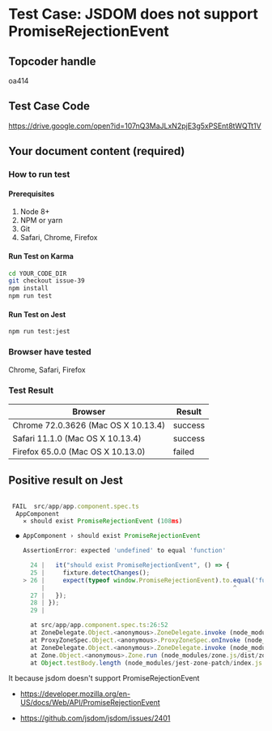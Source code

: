 # Test Case: JSDOM does not support PromiseRejectionEvent

## Topcoder handle

oa414

## Test Case Code

<https://drive.google.com/open?id=107nQ3MaJLxN2pjE3g5xPSEnt8tWQTt1V>

## Your document content (required)

### How to run test

#### Prerequisites

1. Node 8+
2. NPM or yarn
3. Git
4. Safari, Chrome, Firefox

#### Run Test on Karma

```bash
cd YOUR_CODE_DIR
git checkout issue-39
npm install
npm run test

```

#### Run Test on Jest

```
npm run test:jest
```

### Browser have tested

Chrome, Safari, Firefox

### Test Result

| Browser                             | Result  |
| ----------------------------------- | ------- |
| Chrome 72.0.3626 (Mac OS X 10.13.4) | success |
| Safari 11.1.0 (Mac OS X 10.13.4)    | success |
| Firefox 65.0.0 (Mac OS X 10.13.0)   | failed |

## Positive result on Jest

```javascript

 FAIL  src/app/app.component.spec.ts
  AppComponent
    ✕ should exist PromiseRejectionEvent (108ms)

  ● AppComponent › should exist PromiseRejectionEvent

    AssertionError: expected 'undefined' to equal 'function'

      24 |   it("should exist PromiseRejectionEvent", () => {
      25 |     fixture.detectChanges();
    > 26 |     expect(typeof window.PromiseRejectionEvent).to.equal('function');
         |                                                    ^
      27 |   });
      28 | });
      29 |

      at src/app/app.component.spec.ts:26:52
      at ZoneDelegate.Object.<anonymous>.ZoneDelegate.invoke (node_modules/zone.js/dist/zone.js:391:26)
      at ProxyZoneSpec.Object.<anonymous>.ProxyZoneSpec.onInvoke (node_modules/zone.js/dist/proxy.js:129:39)
      at ZoneDelegate.Object.<anonymous>.ZoneDelegate.invoke (node_modules/zone.js/dist/zone.js:390:52)
      at Zone.Object.<anonymous>.Zone.run (node_modules/zone.js/dist/zone.js:150:43)
      at Object.testBody.length (node_modules/jest-zone-patch/index.js:50:27)

```

It because jsdom doesn't support PromiseRejectionEvent

- https://developer.mozilla.org/en-US/docs/Web/API/PromiseRejectionEvent

- https://github.com/jsdom/jsdom/issues/2401
